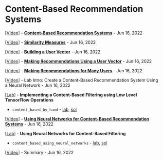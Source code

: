 # Content-Based Recommendation Systems

[<a class="reference external" href="https://www.youtube.com/watch?v=ON6eJHWCjKg" target="_blank">Video</a>] - **[Content-Based Recommendation Systems](content_based_recommendation_systems.md)** - Jun 16, 2022

[<a class="reference external" href="https://www.youtube.com/watch?v=n58ZJBvWn6w" target="_blank">Video</a>] - **[Similarity Measures](similarity_measures.md)** - Jun 16, 2022

[<a class="reference external" href="https://www.youtube.com/watch?v=chJZzhIAvLo" target="_blank">Video</a>] - **[Building a User Vector](building_a_user_vector.md)** - Jun 16, 2022

[<a class="reference external" href="https://www.youtube.com/watch?v=_ER4cQZnhoM" target="_blank">Video</a>] - **[Making Recommendations Using a User Vector](making_recommendations_using_a_user_vector.md)** - Jun 16, 2022

[<a class="reference external" href="https://www.youtube.com/watch?v=LNNvkJ9DbGY" target="_blank">Video</a>] - **[Making Recommendations for Many Users](making_recommendations_for_many_users.md)** - Jun 16, 2022

[<a class="reference external" href="https://www.youtube.com/watch?v=yIOi9cVRLJo" target="_blank">Video</a>] - Lab Intro: Create a Content-Based Recommendation System Using a Neural Network - Jun 16, 2022

[<a class="reference external" href="https://www.cloudskillsboost.google/course_sessions/2438564/labs/325066" target="_blank">Lab</a>] - **Implementing a Content-Based Filtering using Low Level TensorFlow Operations**
* `content_based_by_hand` - <a class="reference external" href="https://github.com/GoogleCloudPlatform/training-data-analyst/blob/master/courses/machine_learning/deepdive2/recommendation_systems/labs/content_based_by_hand.ipynb" target="_blank">lab</a>, <a class="reference external" href="https://github.com/GoogleCloudPlatform/training-data-analyst/blob/master/courses/machine_learning/deepdive2/recommendation_systems/solutions/content_based_by_hand.ipynb" target="_blank">sol</a>

[<a class="reference external" href="https://www.youtube.com/watch?v=hBPfJj82XMM" target="_blank">Video</a>] - **[Using Neural Networks for Content-Based Recommendation Systems](using_nns_for_content_based_recommendation_systems.md)** - Jun 16, 2022

[<a class="reference external" href="https://www.cloudskillsboost.google/course_sessions/2438564/labs/325069" target="_blank">Lab</a>] - **Using Neural Networks for Content-Based Filtering**
* `content_based_using_neural_networks` - <a class="reference external" href="https://github.com/GoogleCloudPlatform/training-data-analyst/blob/master/courses/machine_learning/deepdive2/recommendation_systems/labs/content_based_using_neural_networks.ipynb" target="_blank">lab</a>, <a class="reference external" href="https://github.com/GoogleCloudPlatform/training-data-analyst/blob/master/courses/machine_learning/deepdive2/recommendation_systems/solutions/content_based_using_neural_networks.ipynb" target="_blank">sol</a>

[<a class="reference external" href="https://www.youtube.com/watch?v=JldVZBK6uSY" target="_blank">Video</a>] - Summary - Jun 16, 2022
